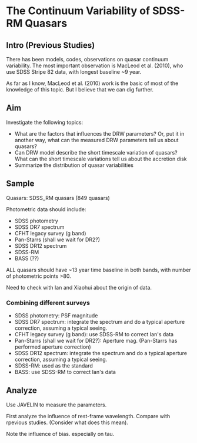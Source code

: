 # The Continuum Variability of SDSS-RM Quasars

## Intro (Previous Studies)
There has been models, codes, observations on quasar continuum variability. The most important observation is MacLeod et al. (2010), who use SDSS Stripe 82 data, with longest baseline ~9 year.

As far as I know, MacLeod et al. (2010) work is the basic of most of the knowledge of this topic. But I believe that we can dig further.

## Aim

Investigate the following topics:
- What are the factors that influences the DRW parameters? Or, put it in another way, what can the measured DRW parameters tell us about quasars?
- Can DRW model describe the short timescale variation of quasars? What can the short timescale variations tell us about the accretion disk
- Summarize the distribution of quasar variabilities

## Sample

Quasars: SDSS_RM quasars (849  quasars)

Photometric data should include:

- SDSS photometry
- SDSS DR7 spectrum
- CFHT legacy survey (g band)
- Pan-Starrs (shall we wait for DR2?)
- SDSS DR12 spectrum
- SDSS-RM
- BASS (??)

ALL quasars should have ~13 year time baseline in both bands, with number of photometric points >80.

Need to check with Ian and Xiaohui about the origin of data.

### Combining different surveys
- SDSS photometry: PSF magnitude
- SDSS DR7 spectrum: integrate the spectrum and do a typical aperture correction, assuming a typical seeing.
- CFHT legacy survey (g band): use SDSS-RM to correct Ian's data
- Pan-Starrs (shall we wait for DR2?): Aperture mag. (Pan-Starrs has performed aperture correction)
- SDSS DR12 spectrum: integrate the spectrum and do a typical aperture correction, assuming a typical seeing.
- SDSS-RM: used as the standard
- BASS: use SDSS-RM to correct Ian's data

## Analyze

Use JAVELIN to measure the parameters.

First analyze the influence of rest-frame wavelength. Compare with rpevious studies. (Consider what does this mean).

Note the influence of bias. especially on tau.

